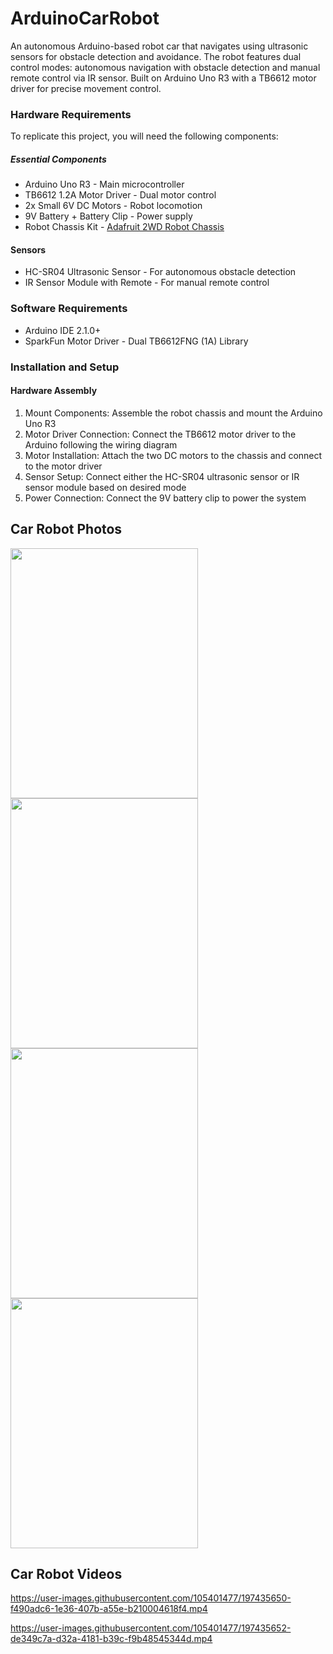 # ArduinoCarRobot
An autonomous Arduino-based robot car that navigates using ultrasonic sensors for obstacle detection and avoidance. The robot features dual control modes: autonomous navigation with obstacle detection and manual remote control via IR sensor. Built on Arduino Uno R3 with a TB6612 motor driver for precise movement control.
 
### Hardware Requirements
To replicate this project, you will need the following components:
##### Essential Components
 * Arduino Uno R3 - Main microcontroller
 * TB6612 1.2A Motor Driver - Dual motor control
 * 2x Small 6V DC Motors - Robot locomotion
 * 9V Battery + Battery Clip - Power supply
 * Robot Chassis Kit - [Adafruit 2WD Robot Chassis](https://www.adafruit.com/product/3244 "Link")
#### Sensors
 * HC-SR04 Ultrasonic Sensor - For autonomous obstacle detection
 * IR Sensor Module with Remote - For manual remote control

### Software Requirements
 * Arduino IDE 2.1.0+
 * SparkFun Motor Driver - Dual TB6612FNG (1A) Library

### Installation and Setup
#### Hardware Assembly
1. Mount Components: Assemble the robot chassis and mount the Arduino Uno R3
2. Motor Driver Connection: Connect the TB6612 motor driver to the Arduino following the wiring diagram
3. Motor Installation: Attach the two DC motors to the chassis and connect to the motor driver
4. Sensor Setup: Connect either the HC-SR04 ultrasonic sensor or IR sensor module based on desired mode
5. Power Connection: Connect the 9V battery clip to power the system

## Car Robot Photos
 
<img src = "https://user-images.githubusercontent.com/105401477/197431649-6671ec36-c827-445c-b22d-b5582cd0a003.jpg" width = 300 height = 400> <img src = "https://user-images.githubusercontent.com/105401477/197431650-067f2443-7b06-43cc-8835-8d2bd4c3e36e.jpg" width = 300 height = 400> <img src = "https://user-images.githubusercontent.com/105401477/197431652-3bf615c0-2adc-4741-b5c5-99323109e6f2.jpg" width = 300 height = 400>
<img src = "https://user-images.githubusercontent.com/105401477/207102767-516242e5-548a-4b72-8de1-2ec8c31aae21.jpg" width = 300 height = 400>

## Car Robot Videos
https://user-images.githubusercontent.com/105401477/197435650-f490adc6-1e36-407b-a55e-b210004618f4.mp4

https://user-images.githubusercontent.com/105401477/197435652-de349c7a-d32a-4181-b39c-f9b48545344d.mp4



